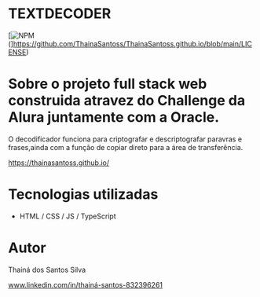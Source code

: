 # TEXTDECODER
[![NPM](https://img.shields.io/npm/l/react)(]https://github.com/ThainaSantoss/ThainaSantoss.github.io/blob/main/LICENSE)

# Sobre o projeto full stack web construida atravez do Challenge da Alura juntamente com a Oracle. 

O decodificador funciona para criptografar e descriptografar paravras e frases,ainda com a função de copiar direto para a área de transferência.

https://thainasantoss.github.io/

# Tecnologias utilizadas

- HTML / CSS / JS / TypeScript

# Autor

Thainá dos Santos Silva

www.linkedin.com/in/thainá-santos-832396261
